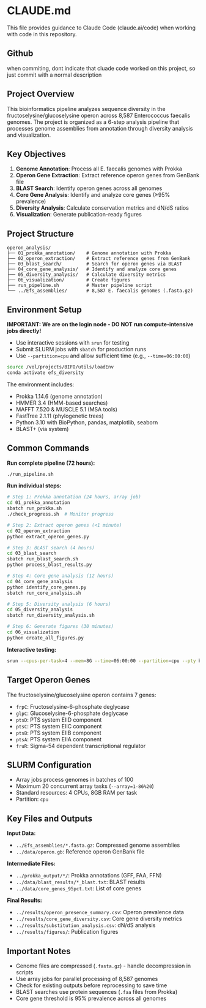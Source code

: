 # CLAUDE.md

This file provides guidance to Claude Code (claude.ai/code) when working with code in this repository.
## Github

when commiting, dont indicate that cluade code worked on this project, so just commit with a normal description

## Project Overview

This bioinformatics pipeline analyzes sequence diversity in the fructoselysine/glucoselysine operon across 8,587 Enterococcus faecalis genomes. The project is organized as a 6-step analysis pipeline that processes genome assemblies from annotation through diversity analysis and visualization.

## Key Objectives

1. **Genome Annotation**: Process all E. faecalis genomes with Prokka
2. **Operon Gene Extraction**: Extract reference operon genes from GenBank file
3. **BLAST Search**: Identify operon genes across all genomes
4. **Core Gene Analysis**: Identify and analyze core genes (≥95% prevalence)
5. **Diversity Analysis**: Calculate conservation metrics and dN/dS ratios
6. **Visualization**: Generate publication-ready figures

## Project Structure

```
operon_analysis/
├── 01_prokka_annotation/    # Genome annotation with Prokka
├── 02_operon_extraction/    # Extract reference genes from GenBank
├── 03_blast_search/         # Search for operon genes via BLAST
├── 04_core_gene_analysis/   # Identify and analyze core genes
├── 05_diversity_analysis/   # Calculate diversity metrics
├── 06_visualization/        # Create figures
├── run_pipeline.sh          # Master pipeline script
└── ../Efs_assemblies/       # 8,587 E. faecalis genomes (.fasta.gz)
```

## Environment Setup

**IMPORTANT: We are on the login node - DO NOT run compute-intensive jobs directly!**
- Use interactive sessions with `srun` for testing
- Submit SLURM jobs with `sbatch` for production runs
- Use `--partition=cpu` and allow sufficient time (e.g., `--time=06:00:00`)

```bash
source /vol/projects/BIFO/utils/loadEnv
conda activate efs_diversity
```

The environment includes:
- Prokka 1.14.6 (genome annotation)
- HMMER 3.4 (HMM-based searches)
- MAFFT 7.520 & MUSCLE 5.1 (MSA tools)
- FastTree 2.1.11 (phylogenetic trees)
- Python 3.10 with BioPython, pandas, matplotlib, seaborn
- BLAST+ (via system)

## Common Commands

**Run complete pipeline (72 hours):**
```bash
./run_pipeline.sh
```

**Run individual steps:**
```bash
# Step 1: Prokka annotation (24 hours, array job)
cd 01_prokka_annotation
sbatch run_prokka.sh
./check_progress.sh  # Monitor progress

# Step 2: Extract operon genes (<1 minute)
cd 02_operon_extraction
python extract_operon_genes.py

# Step 3: BLAST search (4 hours)
cd 03_blast_search
sbatch run_blast_search.sh
python process_blast_results.py

# Step 4: Core gene analysis (12 hours)
cd 04_core_gene_analysis
python identify_core_genes.py
sbatch run_core_analysis.sh

# Step 5: Diversity analysis (6 hours)
cd 05_diversity_analysis
sbatch run_diversity_analysis.sh

# Step 6: Generate figures (30 minutes)
cd 06_visualization
python create_all_figures.py
```

**Interactive testing:**
```bash
srun --cpus-per-task=4 --mem=8G --time=06:00:00 --partition=cpu --pty bash
```

## Target Operon Genes

The fructoselysine/glucoselysine operon contains 7 genes:
- `frpC`: Fructoselysine-6-phosphate deglycase
- `glpC`: Glucoselysine-6-phosphate deglycase  
- `ptsD`: PTS system EIID component
- `ptsC`: PTS system EIIC component
- `ptsB`: PTS system EIIB component
- `ptsA`: PTS system EIIA component
- `fruR`: Sigma-54 dependent transcriptional regulator

## SLURM Configuration

- Array jobs process genomes in batches of 100
- Maximum 20 concurrent array tasks (`--array=1-86%20`)
- Standard resources: 4 CPUs, 8GB RAM per task
- Partition: `cpu`

## Key Files and Outputs

**Input Data:**
- `../Efs_assemblies/*.fasta.gz`: Compressed genome assemblies
- `../data/operon.gb`: Reference operon GenBank file

**Intermediate Files:**
- `../prokka_output/*/`: Prokka annotations (GFF, FAA, FFN)
- `../data/blast_results/*_blast.txt`: BLAST results
- `../data/core_genes_95pct.txt`: List of core genes

**Final Results:**
- `../results/operon_presence_summary.csv`: Operon prevalence data
- `../results/core_gene_diversity.csv`: Core gene diversity metrics
- `../results/substitution_analysis.csv`: dN/dS analysis
- `../results/figures/`: Publication figures

## Important Notes

- Genome files are compressed (`.fasta.gz`) - handle decompression in scripts
- Use array jobs for parallel processing of 8,587 genomes
- Check for existing outputs before reprocessing to save time
- BLAST searches use protein sequences (`.faa` files from Prokka)
- Core gene threshold is 95% prevalence across all genomes